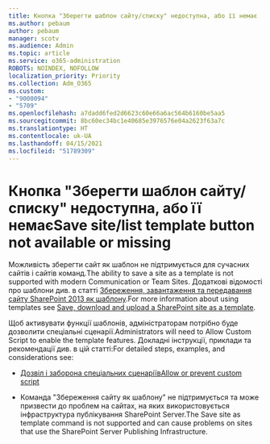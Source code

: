 ```yaml
---
title: Кнопка "Зберегти шаблон сайту/списку" недоступна, або її немає
ms.author: pebaum
author: pebaum
manager: scotv
ms.audience: Admin
ms.topic: article
ms.service: o365-administration
ROBOTS: NOINDEX, NOFOLLOW
localization_priority: Priority
ms.collection: Adm_O365
ms.custom:
- "9000094"
- "5709"
ms.openlocfilehash: a7dadd6fed2d6623c60e66a6ac564b6160be5aa5
ms.sourcegitcommit: 8bc60ec34bc1e40685e3976576e04a2623f63a7c
ms.translationtype: HT
ms.contentlocale: uk-UA
ms.lasthandoff: 04/15/2021
ms.locfileid: "51789309"
---
```

# <a name="save-sitelist-template-button-not-available-or-missing"></a><span data-ttu-id="d65c1-102">Кнопка "Зберегти шаблон сайту/списку" недоступна, або її немає</span><span class="sxs-lookup"><span data-stu-id="d65c1-102">Save site/list template button not available or missing</span></span>

<span data-ttu-id="d65c1-103">Можливість зберегти сайт як шаблон не підтримується для сучасних сайтів і сайтів команд.</span><span class="sxs-lookup"><span data-stu-id="d65c1-103">The ability to save a site as a template is not supported with modern Communication or Team Sites.</span></span> <span data-ttu-id="d65c1-104">Додаткові відомості про шаблони див. в статті [Збереження, завантаження та передавання сайту SharePoint 2013 як шаблону](https://docs.microsoft.com/sharepoint/dev/general-development/save-download-and-upload-a-sharepoint-site-as-a-template).</span><span class="sxs-lookup"><span data-stu-id="d65c1-104">For more information about using templates see [Save, download and upload a SharePoint site as a template](https://docs.microsoft.com/sharepoint/dev/general-development/save-download-and-upload-a-sharepoint-site-as-a-template).</span></span>

<span data-ttu-id="d65c1-105">Щоб активувати функції шаблонів, адміністраторам потрібно буде дозволити спеціальні сценарії.</span><span class="sxs-lookup"><span data-stu-id="d65c1-105">Administrators will need to Allow Custom Script to enable the template features.</span></span> <span data-ttu-id="d65c1-106">Докладні інструкції, приклади та рекомендації див. в цій статті:</span><span class="sxs-lookup"><span data-stu-id="d65c1-106">For detailed steps, examples, and considerations see:</span></span>

- [<span data-ttu-id="d65c1-107">Дозвіл і заборона спеціальних сценаріїв</span><span class="sxs-lookup"><span data-stu-id="d65c1-107">Allow or prevent custom script</span></span>](https://docs.microsoft.com/sharepoint/allow-or-prevent-custom-script)

- <span data-ttu-id="d65c1-108">Команда "Збереження сайту як шаблону" не підтримується та може призвести до проблем на сайтах, на яких використовується інфраструктура публікування SharePoint Server.</span><span class="sxs-lookup"><span data-stu-id="d65c1-108">The Save site as template command is not supported and can cause problems on sites that use the SharePoint Server Publishing Infrastructure.</span></span>


